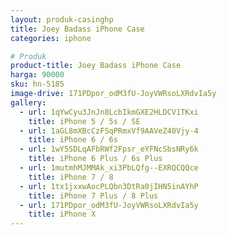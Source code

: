 ```yaml
---
layout: produk-casinghp
title: Joey Badass iPhone Case
categories: iphone

# Produk
product-title: Joey Badass iPhone Case
harga: 90000
sku: hn-5185
image-drive: 171PDpor_odM3fU-JoyVWRsoLXRdvIa5y
gallery:
  - url: 1qYwCyu3JnJn8LcbIkmGXE2HLDCV1TKxi
    title: iPhone 5 / 5s / SE
  - url: 1aGL8mXBcCzFSqPRmxVf9AAVeZ40Vjy-4
    title: iPhone 6 / 6s
  - url: 1wY5SDLqAFbRWf2Fpsr_eYFNcSbsNRy6k
    title: iPhone 6 Plus / 6s Plus
  - url: 1mutmhMJMMAk_xi3PbLQfg--EXRQCQQce
    title: iPhone 7 / 8
  - url: 1tx1jxxwAocPLQbn3DtRa0jIHN5inAYhP
    title: iPhone 7 Plus / 8 Plus
  - url: 171PDpor_odM3fU-JoyVWRsoLXRdvIa5y
    title: iPhone X
---
```

